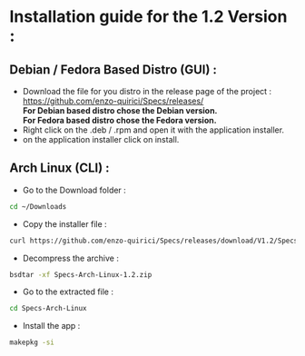 # Installation guide for the 1.2 Version :
## Debian / Fedora Based Distro (GUI) :
- Download the file for you distro in the release page of the project :  
  https://github.com/enzo-quirici/Specs/releases/  
**For Debian based distro chose the Debian version.**  
**For Fedora based distro chose the Fedora version.**
- Right click on the .deb / .rpm and open it with the application installer.
- on the application installer click on install.
## Arch Linux (CLI) :
- Go to the Download folder :
``` Bash
cd ~/Downloads
```
- Copy the installer file :
``` Bash
curl https://github.com/enzo-quirici/Specs/releases/download/V1.2/Specs-Arch-Linux-1.2.zip
```
- Decompress the archive :
``` Bash
bsdtar -xf Specs-Arch-Linux-1.2.zip
```
- Go to the extracted file :
``` Bash
cd Specs-Arch-Linux
```
- Install the app :
``` Bash
makepkg -si
```